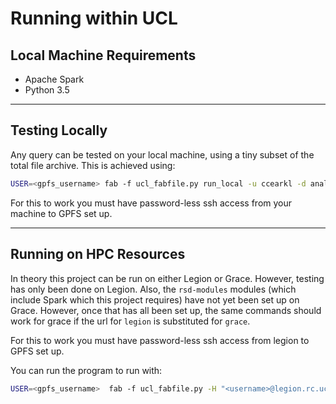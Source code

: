 # Running within UCL

## Local Machine Requirements

* Apache Spark
* Python 3.5

---

## Testing Locally

Any query can be tested on your local machine, using a tiny subset of the total file archive. This is achieved using: 

```bash
USER=<gpfs_username> fab -f ucl_fabfile.py run_local -u ccearkl -d analysis/place_words.csv -q queries/words_per_year.py
```

For this to work you must have password-less ssh access from your machine to GPFS set up.

---

## Running on HPC Resources

In theory this project can be run on either Legion or Grace. However, testing has only been done on Legion. Also, the `rsd-modules` modules (which include Spark which this project requires) have not yet been set up on Grace. However, once that has all been set up, the same commands should work for grace if the url for `legion` is substituted for `grace`. 

For this to work you must have password-less ssh access from legion to GPFS set up.

You can run the program to run with:

```bash
USER=<gpfs_username>  fab -f ucl_fabfile.py -H "<username>@legion.rc.ucl.ac.uk" run_remote -n 10 -u ccearkl -d analysis/place_words.csv -q queries/words_per_year.py -y 3
```
